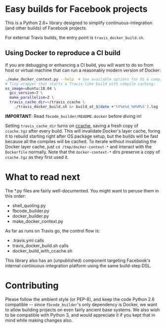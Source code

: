 # Easy builds for Facebook projects

This is a Python 2.6+ library designed to simplify continuous-integration
(and other builds) of Facebook projects.

For external Travis builds, the entry point is `travis_docker_build.sh`.


## Using Docker to reproduce a CI build

If you are debugging or enhancing a CI build, you will want to do so from
host or virtual machine that can run a reasonably modern version of Docker:

``` sh
./make_docker_context.py --help  # See available options for OS & compiler
# Tiny wrapper that starts a Travis-like build with compile caching:
os_image=ubuntu:18.04 \
  gcc_version=7 \
  make_parallelism=2 \
  travis_cache_dir=~/travis_ccache \
    ./travis_docker_build.sh &> build_at_$(date +'%Y%m%d_%H%M%S').log
```

**IMPORTANT**: Read `fbcode_builder/README.docker` before diving in!

Setting `travis_cache_dir` turns on [ccache](https://ccache.samba.org/),
saving a fresh copy of `ccache.tgz` after every build.  This will invalidate
Docker's layer cache, foring it to rebuild starting right after OS package
setup, but the builds will be fast because all the compiles will be cached.
To iterate without invalidating the Docker layer cache, just `cd
/tmp/docker-context-*` and interact with the `Dockerfile` normally.  Note
that the `docker-context-*` dirs preserve a copy of `ccache.tgz` as they
first used it.


# What to read next

The *.py files are fairly well-documented. You might want to peruse them
in this order:
 - shell_quoting.py
 - fbcode_builder.py
 - docker_builder.py
 - make_docker_context.py

As far as runs on Travis go, the control flow is:
 - .travis.yml calls
 - travis_docker_build.sh calls
 - docker_build_with_ccache.sh

This library also has an (unpublished) component targeting Facebook's
internal continuous-integration platform using the same build-step DSL.


# Contributing

Please follow the ambient style (or PEP-8), and keep the code Python 2.6
compatible -- since `fbcode_builder`'s only dependency is Docker, we want to
allow building projects on even fairly ancient base systems.   We also wish
to be compatible with Python 3, and would appreciate it if you kept that
in mind while making changes also.
